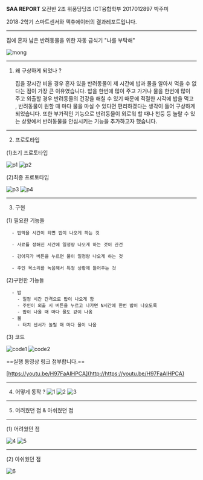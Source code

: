 **SAA REPORT**
오전반 2조 위풍당당조
ICT융합학부 2017012897 박주미


2018-2학기 스마트센서와 액츄에이터의 결과레포트입니다.

***

집에 혼자 남은 반려동물을 위한 자동 급식기
"나를 부탁해"

![mong](https://user-images.githubusercontent.com/33901515/50281887-4755ff80-0494-11e9-91aa-5e92524aaa0a.png)

* * *


1. 왜 구상하게 되었나 ? 

    집을 장시간 비울 경우 혼자 있을 반려동물이 제 시간에 밥과 물을 알아서 먹을 수 없다는 점이 가장 큰 이유였습니다. 밥을 한번에 많이 주고 가거나 물을 한번에 많이
  주고 외출할 경우 반려동물의 건강을 해칠 수 있기 때문에 적절한 시각에 밥을 먹고 , 반려동물이 원할 때 마다 물을 마실 수 있다면 편리하겠다는 생각이 들어 구상하게
  되었습니다. 또한 부가적인 기능으로 반려동물이 외로워 할 때나 천둥 등 놀랄 수 있는 상황에서 반려동물을 안심시키는 기능을 추가하고자 했습니다. 

* * *

2. 프로토타입

(1)초기 프로토타입 

![p1](https://user-images.githubusercontent.com/33901515/50281902-589f0c00-0494-11e9-888a-07c9b8f7aac4.png)
![p2](https://user-images.githubusercontent.com/33901515/50281911-60f74700-0494-11e9-900b-f05666427bf2.png)


(2)최종 프로토타입

![p3](https://user-images.githubusercontent.com/33901515/50281917-681e5500-0494-11e9-8581-5b6033e22095.png)
![p4](https://user-images.githubusercontent.com/33901515/50281919-6bb1dc00-0494-11e9-8926-f4311514455f.png)


* * *

3. 구현
  
  (1) 필요한 기능들
  
      - 밥먹을 시간이 되면 밥이 나오게 하는 것

      - 사료를 정해진 시간에 일정량 나오게 하는 것이 관건

      - 강아지가 버튼을 누르면 물이 일정량 나오게 하는 것

      - 주인 목소리를 녹음해서 특정 상황에 틀어주는 것

  (2)구현한 기능들

      - 밥   
        - 일정 시간 간격으로 밥이 나오게 함
        - 주인이 외출 시 버튼을 누르고 나가면 N시간에 한번 밥이 나오도록
        - 밥이 나올 때 마다 물도 같이 나옴
      - 물 
        - 터치 센서가 눌릴 때 마다 물이 나옴


  (3) 코드 
  
![code1](https://user-images.githubusercontent.com/33901515/50281875-40c78800-0494-11e9-8f2a-85570f20e0d6.png)
![code2](https://user-images.githubusercontent.com/33901515/50281876-41601e80-0494-11e9-9131-47fbae5df4ef.png)


==실행 동영상 링크 첨부합니다.==

[https://youtu.be/H97FaAIHPCA](http://https://youtu.be/H97FaAIHPCA)


***


4. 어떻게 동작 ?
![1](https://user-images.githubusercontent.com/33901515/50281869-3f965b00-0494-11e9-8100-e0cb99c38858.png)
![2](https://user-images.githubusercontent.com/33901515/50281870-402ef180-0494-11e9-88e9-ad9fd30d4c03.png)
![3](https://user-images.githubusercontent.com/33901515/50281871-402ef180-0494-11e9-95a6-815b22b9e900.png)


***

5. 어려웠던 점 & 아쉬웠던 점

___
  (1) 어려웠던 점
  
![4](https://user-images.githubusercontent.com/33901515/50281872-402ef180-0494-11e9-81cb-36b13b2fd631.png)
![5](https://user-images.githubusercontent.com/33901515/50281873-40c78800-0494-11e9-8c69-b81380c02c37.png)

___
  (2) 아쉬웠던 점
  
![6](https://user-images.githubusercontent.com/33901515/50281874-40c78800-0494-11e9-88cd-34233790be29.png)



